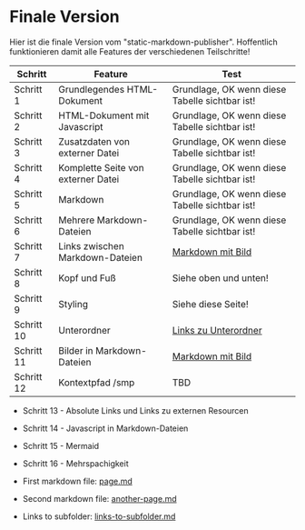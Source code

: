 # Finale Version

Hier ist die finale Version vom "static-markdown-publisher".
Hoffentlich funktionieren damit alle Features der verschiedenen
Teilschritte!

Schritt   |Feature                           |Test                                          
----------|----------------------------------|----------------------------------------------
Schritt 1 |Grundlegendes HTML-Dokument       |Grundlage, OK wenn diese Tabelle sichtbar ist!
Schritt 2 |HTML-Dokument mit Javascript      |Grundlage, OK wenn diese Tabelle sichtbar ist!
Schritt 3 |Zusatzdaten von externer Datei    |Grundlage, OK wenn diese Tabelle sichtbar ist!
Schritt 4 |Komplette Seite von externer Datei|Grundlage, OK wenn diese Tabelle sichtbar ist!
Schritt 5 |Markdown                          |Grundlage, OK wenn diese Tabelle sichtbar ist!
Schritt 6 |Mehrere Markdown-Dateien          |Grundlage, OK wenn diese Tabelle sichtbar ist!
Schritt 7 |Links zwischen Markdown-Dateien   |[Markdown mit Bild](image.md)
Schritt 8 |Kopf und Fuß                      |Siehe oben und unten!                         
Schritt 9 |Styling                           |Siehe diese Seite!                            
Schritt 10|Unterordner                       |[Links zu Unterordner](links-to-subfolder.md) 
Schritt 11|Bilder in Markdown-Dateien        |[Markdown mit Bild](image.md)                 
Schritt 12|Kontextpfad /smp                  |TBD                                              

* Schritt 13 - Absolute Links und Links zu externen Resourcen
* Schritt 14 - Javascript in Markdown-Dateien
* Schritt 15 - Mermaid
* Schritt 16 - Mehrspachigkeit


* First markdown file: [page.md](page.md)
* Second markdown file: [another-page.md](another-page.md)
* Links to subfolder: [links-to-subfolder.md](links-to-subfolder.md)
